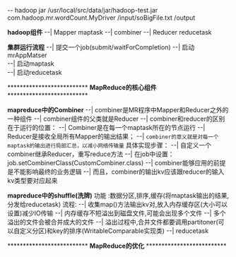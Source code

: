 -- hadoop jar /usr/local/src/data/jar/hadoop-test.jar com.hadoop.mr.wordCount.MyDriver /input/soBigFile.txt /output


**hadoop组件**
       --| Mapper  maptask
       --| combiner
       --| Reducer  reducetask
       
       
**集群运行流程**
       --| 提交一个job(submit/waitForCompletion)
       --| 启动mrAppMatser      
       --| 启动maptask      
       --| 启动reducetask  
       
 ************************** **MapReduce的核心组件** ************************** 
         
**mapreduce中的Combiner**
      --| combiner是MR程序中Mapper和Reducer之外的一种组件
      --| combiner组件的父类就是Reducer
      --| combiner和reducer的区别在于运行的位置：
            --| Combiner是在每一个maptask所在的节点运行
            --| Reducer是接收全局所有Mapper的输出结果；
      --| `combiner的意义就是对每一个maptask的输出进行局部汇总，以减小网络传输量`
              具体实现步骤：
              --|	自定义一个combiner继承Reducer，重写reduce方法
              --|   在job中设置：job.setCombinerClass(CustomCombiner.class)
      --| combiner能够应用的前提是不能影响最终的业务逻辑
      --| 而且，combiner的输出kv应该跟reducer的输入kv类型要对应起来
    
      
**mapreduce中的shuffle(洗牌)**
功能 :数据分区,排序,缓存(将maptask输出的结果,分发给reducetask)
流程:
       --| 收集map()方法输出kv对,放入内存缓存区(大小可以设置)减少IO传输
       --| 内存缓存不短溢出到磁盘文件,可能会出现多个文件
       --| 多个溢出的文件会被合并成大的文件
       --| 溢出过程中,合并文件都要调用partitoner(可以自定义分区)和key的排序(WritableComparable实现类)
       --| reducetask
      
************************** **MapReduce的优化** ************************** 

